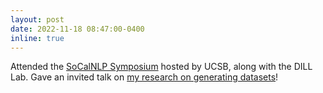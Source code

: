 ```yaml
---
layout: post
date: 2022-11-18 08:47:00-0400
inline: true
---
```


Attended the [SoCalNLP Symposium](https://socalnlp.github.io/symp22/index.html) hosted by UCSB, along with the DILL Lab. Gave an invited talk on [my research on generating datasets](https://youtu.be/hwXA7x5KoCo?t=9131)!
